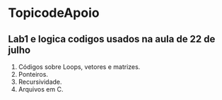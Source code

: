 # TopicodeApoio
## Lab1 e logica codigos usados na aula de 22 de julho
1. Códigos sobre Loops, vetores e matrizes.
2. Ponteiros.
3. Recursividade.
4. Arquivos em C.
